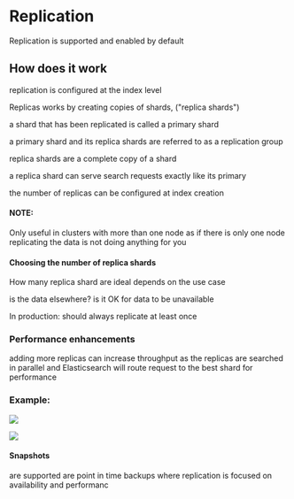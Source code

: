 # Replication
Replication is supported and enabled by default

How does it work
----------------

replication is configured at the index level

Replicas works by creating copies of shards, ("replica shards")

a shard that has been replicated is called a primary shard

a primary shard and its replica shards are referred to as a replication group

replica shards are a complete copy of a shard

a replica shard can serve search requests exactly like its primary

the number of replicas can be configured at index creation 

#### NOTE:

Only useful in clusters with more than one node as if there is only one node replicating the data is not doing anything for you

#### Choosing the number of replica shards

How many replica shard are ideal depends on the use case

is the data elsewhere? is it OK for data to be unavailable

In production: should always replicate at least once

### Performance enhancements

adding more replicas can increase throughput as the replicas are searched in parallel and Elasticsearch will route request to the best shard for performance

### Example:

![](api/images/DiKTRQs8oIaD/image.png)

![](api/images/OGZrJYwz2kIM/image.png)

#### Snapshots

are supported are point in time backups where replication is focused on availability and performanc